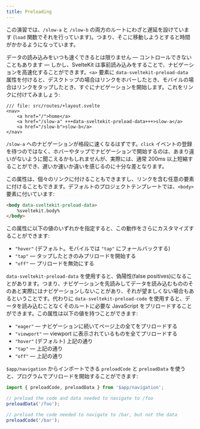 ```yaml
---
title: Preloading
---
```


この演習では、`/slow-a` と `/slow-b` の両方のルートにわざと遅延を設けています (`load` 関数でそれを行っています)。つまり、そこに移動しようとすると時間がかかるようになっています。

データの読み込みをいつも速くできるとは限りません — コントロールできないこともあります — しかし、SvelteKit は事前読み込みをすることで、ナビゲーションを高速化することができます。`<a>` 要素に `data-sveltekit-preload-data` 属性を付けると、デスクトップの場合はリンクをホバーしたとき、モバイルの場合はリンクをタップしたとき、すぐにナビゲーションを開始します。これをリンクに付けてみましょう:

```svelte
/// file: src/routes/+layout.svelte
<nav>
	<a href="/">home</a>
	<a href="/slow-a" +++data-sveltekit-preload-data+++>slow-a</a>
	<a href="/slow-b">slow-b</a>
</nav>
```

`/slow-a` へのナビゲーションが格段に速くなるはずです。`click` イベントの登録を待つのではなく、ホバーやタップでナビゲーションで開始するのは、あまり違いがないように聞こえるかもしれませんが、実際には、通常 200ms 以上短縮することができ、遅いか速いか違いを感じるのに十分な差となります。

この属性は、個々のリンクに付けることもできますし、リンクを含む任意の要素に付けることもできます。デフォルトのプロジェクトテンプレートでは、`<body>` 要素に付いています:

```html
<body data-sveltekit-preload-data>
	%sveltekit.body%
</body>
```

この属性に以下の値のいずれかを指定すると、この動作をさらにカスタマイズすることができます:

- `"hover"` (デフォルト。モバイルでは `"tap"` にフォールバックする)
- `"tap"` — タップしたときのみプリロードを開始する
- `"off"` — プリロードを無効にする

`data-sveltekit-preload-data` を使用すると、偽陽性(false positives)になることがあります。つまり、ナビゲーションを先読みしてデータを読み込むもののそのあと実際にはナビゲーションしないことがあり、それが望ましくない場合もあるということです。代わりに `data-sveltekit-preload-code` を使用すると、データを読み込むことなくそのルートに必要な JavaScript をプリロードすることができます。この属性は以下の値を持つことができます:

- `"eager"` — ナビゲーションに続いてページ上の全てをプリロードする
- `"viewport"` — viewport に表示されているものを全てプリロードする
- `"hover"` (デフォルト) 上記の通り
- `"tap"` — 上記の通り
- `"off"` — 上記の通り

`$app/navigation` からインポートできる `preloadCode` と `preloadData` を使うと、プログラムでプリロードを開始することができます:

```js
import { preloadCode, preloadData } from '$app/navigation';

// preload the code and data needed to navigate to /foo
preloadData('/foo');

// preload the code needed to navigate to /bar, but not the data
preloadCode('/bar');
```

